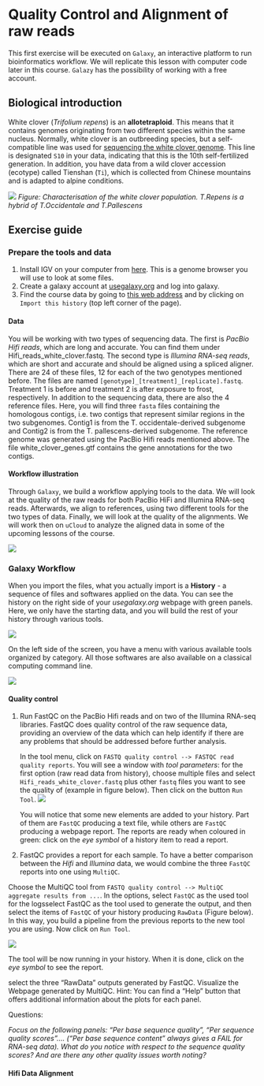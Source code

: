 # Quality Control and Alignment of raw reads

This first exercise will be executed on `Galaxy`, an interactive platform to run bioinformatics workflow. We will replicate this lesson with computer code later in this course. `Galazy` has the possibility of working with a free account.

## Biological introduction

White clover (*Trifolium repens*) is an **allotetraploid**. This means that it contains genomes
originating from two different species within the same nucleus. Normally, white clover is an
outbreeding species, but a self-compatible line was used for [sequencing the white clover
genome](https://academic.oup.com/plcell/article/31/7/1466/5985684). This line is
designated `S10` in your data, indicating that this is the 10th self-fertilized generation. In
addition, you have data from a wild clover accession (ecotype) called Tienshan (`Ti`), which is
collected from Chinese mountains and is adapted to alpine conditions. 

![](./img/clover.png)
*Figure: Characterisation of the white clover population. T.Repens is a hybrid of T.Occidentale and T.Pallescens*



## Exercise guide

### Prepare the tools and data

1. Install IGV on your computer from [here](https://software.broadinstitute.org/software/igv/download). This is a genome browser you will use to look at some files.
2. Create a galaxy account at [usegalaxy.org](https://usegalaxy.org) and log into galaxy.
3. Find the course data by going to [this web address](https://usegalaxy.org/u/samuele.soraggi/h/ngs2023) and by clicking on `Import this history` (top left corner of the page).

#### Data

You will be working with two types of sequencing data.
The first is *PacBio Hifi reads*, which are long and accurate. You can find them under
Hifi_reads_white_clover.fastq.
The second type is *Illumina RNA-seq reads*, which are short and accurate and should be aligned
using a spliced aligner. There are 24 of these files, 12 for each of the two genotypes mentioned
before. The files are named `[genotype]_[treatment]_[replicate].fastq`. Treatment 1 is before and
treatment 2 is after exposure to frost, respectively.
In addition to the sequencing data, there are also the 4 reference files. Here, you will find three `fasta`
files containing the homologous contigs, i.e. two contigs that represent similar regions in the two
subgenomes. Contig1 is from the T. occidentale-derived subgenome and Contig2 is from the T.
pallescens-derived subgenome. The reference genome was generated using the PacBio Hifi reads
mentioned above.
The file white_clover_genes.gtf contains the gene annotations for the two contigs.

#### Workflow illustration

Through `Galaxy`, we build a workflow applying tools to the data. We will look at the quality of the raw reads for both PacBio HiFi and Illumina RNA-seq reads. Afterwards, we align to references, using two different tools for the two types of data. Finally, we will look at the quality of the alignments. We will work then on `uCloud` to analyze the aligned data in some of the upcoming lessons of the course.

![](./img/scheme_exercise.png)

### Galaxy Workflow

   When you import the files, what you actually import is a **History** - a sequence of files and softwares applied on the data. You can see the history on the right side of your *usegalaxy.org* webpage with green panels. Here, we only have the starting data, and you will build the rest of your history through various tools. 

   ![](./img/history.png)

   On the left side of the screen, you have a menu with various available tools organized by category. All those softwares are also available on a classical computing command line.

   ![](./img/tools.png)   



#### Quality control

1. Run FastQC on the PacBio Hifi reads and on two of the Illumina RNA-seq libraries. FastQC does quality control of the raw sequence data, providing an overview of the data which can help identify if there are any problems that should be addressed before further analysis. 
   
    In the tool menu, click on `FASTQ quality control --> FASTQC read quality reports`. You will see a window with *tool parameters*: for the first option (raw read data from history), choose multiple files and select `Hifi_reads_white_clover.fastq` plus other `fastq` files you want to see the quality of (example in figure below).  Then click on the button `Run Tool`.
    ![](./img/fastqc.png)

    You will notice that some new elements are added to your history. Part of them are `FastQC` producing a text file, while others are `FastQC` producing a webpage report. The reports are ready when coloured in green: click on the *eye symbol* of a history item to read a report.

2. FastQC provides a report for each sample. To have a better comparison between
the *Hifi* and *Illumina* data, we would combine the three `FastQC` reports into one using `MultiQC`.

Choose the MultiQC tool from `FASTQ quality control --> MultiQC aggregate results from ...`. In the options, select `FastQC` as the used tool for the logsselect FastQC as the tool used to generate the output, and then select the items of `FastQC` of your history producing `RawData` (Figure below). In this way, you build a pipeline from the previous reports to the new tool you are using. Now click on `Run Tool`.

![](./img/multiqc.png)

The tool will be now running in your history. When it is done, click on the *eye symbol* to see the report.

select the three “RawData” outputs generated by FastQC. Visualize the Webpage generated by
MultiQC.
Hint: You can find a “Help” button that offers additional information about the plots for each panel.

<summary>Questions:
<p>
<i>Focus on the following panels: “Per base sequence quality”, “Per sequence quality scores”…. (“Per base sequence content” always gives a FAIL for RNA-seq data). What do you notice with respect to the sequence quality scores? And are there any other quality issues worth noting?
</i>
</p>
</summary>

#### Hifi Data Alignment